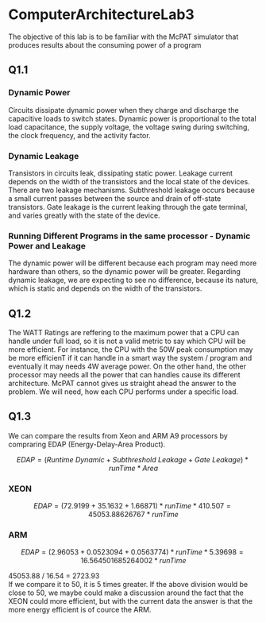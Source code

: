 # ComputerArchitectureLab3
The objective of this lab is to be familiar with the McPAT simulator that produces results about the consuming power of a program

## Q1.1
### Dynamic Power
Circuits dissipate dynamic power when they
charge and discharge the capacitive loads to switch states.
Dynamic power is proportional to the total load capacitance,
the supply voltage, the voltage swing during switching, the
clock frequency, and the activity factor.

### Dynamic Leakage
Transistors in circuits leak, dissipating static power. Leakage
current depends on the width of the transistors and the
local state of the devices. There are two leakage mechanisms.
Subthreshold leakage occurs because a small current
passes between the source and drain of off-state transistors.
Gate leakage is the current leaking through the gate terminal,
and varies greatly with the state of the device.

### Running Different Programs in the same processor - Dynamic Power and Leakage
The dynamic power will be different because each program may need more hardware than others, so the dynamic power will be greater. Regarding dynamic leakage, we are expecting to see no difference, because its nature, which is static and depends on the width of the transistors.

## Q1.2
The WATT Ratings are reffering to the maximum power that a CPU can handle under full load, so it is not a valid metric to say which CPU will be more efficient. For instance, the CPU with the 50W peak consumption may be more efficienT if it can handle in a smart way the system / program and eventually it may needs 4W average power. On the other hand, the other processor may needs all the power that can handles cause its different architecture. McPAT cannot gives us straight ahead the answer to the problem. We will need, how each CPU performs under a specific load.


## Q1.3
We can compare the results from Xeon and ARM A9 processors by compraring EDAP (Energy-Delay-Area Product).

$$ EDAP = (Runtime \ Dynamic + Subthreshold \ Leakage + Gate \ Leakage) * runTime * Area $$

### XEON
$$ EDAP = ( 72.9199 + 35.1632 + 1.66871 ) * runTime * 410.507 = 45053.88626767 * runTime $$
### ARM
$$ EDAP = ( 2.96053 +   0.0523094 + 0.0563774 ) * runTime * 5.39698 = 16.564501685264002 * runTime $$

45053.88 / 16.54 = 2723.93 \
If we compare it to 50, it is 5 times greater. If the above division would be close to 50, we maybe could make a discussion around the fact that the XEON could more efficient, but with the current data the answer is that the more energy efficient is of cource the ARM.

